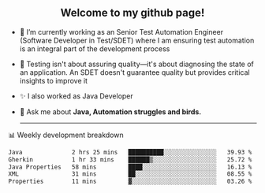 <h2 align="center">Welcome to my github page!</h2>

- 🔭 I’m currently working as an Senior Test Automation Engineer (Software Developer in Test/SDET) where I am ensuring test automation is an integral part of the development process
- 🎩 Testing isn't about assuring quality—it's about diagnosing the state of an application. An SDET doesn't guarantee quality but provides critical insights to improve it
- ✨ I also worked as Java Developer
- 💬 Ask me about **Java, Automation struggles and birds.**
  
  -------
  
📊 Weekly development breakdown

<!--START_SECTION:waka-->

```txt
Java              2 hrs 25 mins   ██████████░░░░░░░░░░░░░░░   39.93 %
Gherkin           1 hr 33 mins    ██████▒░░░░░░░░░░░░░░░░░░   25.72 %
Java Properties   58 mins         ████░░░░░░░░░░░░░░░░░░░░░   16.13 %
XML               31 mins         ██░░░░░░░░░░░░░░░░░░░░░░░   08.55 %
Properties        11 mins         ▓░░░░░░░░░░░░░░░░░░░░░░░░   03.26 %
```

<!--END_SECTION:waka-->
